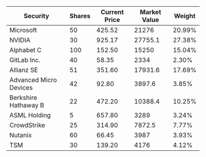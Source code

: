 | Security | Shares | Current Price | Market Value | Weight |
|---|---|---|---|---|
| Microsoft | 50 | 425.52 | 21276 | 20.99% |
| NVIDIA | 30 | 925.17 | 27755.1 | 27.38% |
| Alphabet C | 100 | 152.50 | 15250 | 15.04% |
| GitLab Inc. | 40 | 58.35 | 2334 | 2.30% |
| Allianz SE | 51 | 351.60 | 17931.6 | 17.69% |
| Advanced Micro Devices | 42 | 92.80 | 3897.6 | 3.85% |
| Berkshire Hathaway B | 22 | 472.20 | 10388.4 | 10.25% |
| ASML Holding | 5 | 657.80 | 3289 | 3.24% |
| CrowdStrike | 25 | 314.90 | 7872.5 | 7.77% |
| Nutanix | 60 | 66.45 | 3987 | 3.93% |
| TSM | 30 | 139.20 | 4176 | 4.12% |
